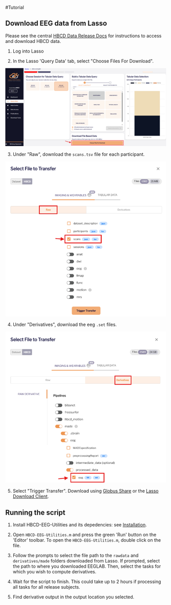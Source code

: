 #Tutorial

## Download EEG data from Lasso 

Please see the central [HBCD Data Release Docs](https://hbcd-docs.readthedocs.io/data_access/) for instructions to access and download HBCD data.

1. Log into Lasso

2. In the Lasso 'Query Data' tab, select "Choose Files For Download". 

 ![Select file based download](filedownload.png)
 
3. Under "Raw", download the ``scans.tsv`` file for each participant. 

 ![Select scans.tsv](scanstsv.png)
 
4. Under "Derivatives", download the eeg ``.set`` files. 
 
 ![Select eeg.set](eegset.png)
 
5. Select "Trigger Transfer". Download using [Globus Share](https://hbcd-docs.readthedocs.io/data_access/lasso/#globus-share-download) or the [Lasso Download Client](https://hbcd-docs.readthedocs.io/data_access/lasso/#download-client-user-guide-macos-version). 
 
## Running the script 

1. Install HBCD-EEG-Utilities and its depedencies: see [Installation](https://childdevlab-hbcd-eeg-utilities.readthedocs.io/en/latest/installation/).

2. Open `HBCD-EEG-Utilities.m` and press the green 'Run' button on the 'Editor' toolbar. To open the `HBCD-EEG-Utilities.m`, double click on the file.

3. Follow the prompts to select the file path to the ``rawdata`` and ``derivatives/made`` folders downloaded from Lasso. If prompted, select the path to where you downloaded EEGLAB. Then, select the tasks for which you wish to compute derivatives. 

4. Wait for the script to finish. This could take up to 2 hours if processing all tasks for all release subjects. 

5. Find derivative output in the output location you selected. 


